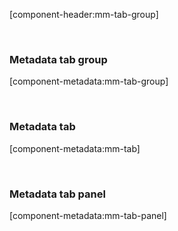 [component-header:mm-tab-group]

<mm-tabs-demo></mm-tabs-demo>

<br>

### Metadata tab group
[component-metadata:mm-tab-group]

<br>

### Metadata tab
[component-metadata:mm-tab]

<br>

### Metadata tab panel
[component-metadata:mm-tab-panel]